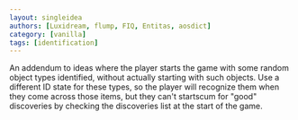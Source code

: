 ```yaml
---
layout: singleidea
authors: [Luxidream, flump, FIQ, Entitas, aosdict]
category: [vanilla]
tags: [identification]
---
```

An addendum to ideas where the player starts the game with some random object types identified, without actually starting with such objects. Use a different ID state for these types, so the player will recognize them when they come across those items, but they can't startscum for "good" discoveries by checking the discoveries list at the start of the game.
